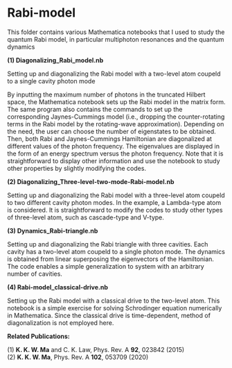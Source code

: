 # Rabi-model

This folder contains various Mathematica notebooks that I used to study the quantum Rabi model, in particular multiphoton resonances and the quantum dynamics

**(1) Diagonalizing_Rabi_model.nb**

Setting up and diagonalizing the Rabi model with a two-level atom coupeld to a single cavity photon mode

By inputting the maximum number of photons in the truncated Hilbert space, the Mathematica notebook sets up the Rabi model in the matrix form. The same program also contains the     commands to set up the corresponding Jaynes-Cummings model (i.e., dropping the counter-rotating terms in the Rabi model by the rotating-wave approximation). Depending on the need, the user can choose the number of eigenstates to be obtained. Then, both Rabi and Jaynes-Cummings Hamiltonian are diagonalized at different values of the photon frequency. The eigenvalues are displayed in the form of an energy spectrum versus the photon frequency. Note that it is straightforward to display other information and use the notebook to study other properties by slightly modifying the codes.

**(2) Diagonalizing_Three-level-two-mode-Rabi-model.nb**

Setting up and diagonalizing the Rabi model with a three-level atom coupeld to two different cavity photon modes. In the example, a Lambda-type atom is considered. It is straightforward to modify the codes to study other types of three-level atom, such as cascade-type and V-type.

**(3) Dynamics_Rabi-triangle.nb**

Setting up and diagonalizing the Rabi triangle with three cavities. Each cavity has a two-level atom coupeld to a single photon mode. The dynamics is obtained from linear superposing the eigenvectors of the Hamiltonian. The code enables a simple generalization to system with an arbitrary number of cavities.

**(4) Rabi-model_classical-drive.nb**

Setting up the Rabi model with a classical drive to the two-level atom. This notebook is a simple exercise for solving Schrodinger equation numerically in Mathematica. Since the classical drive is time-dependent, method of diagonalization is not employed here.

**Related Publications:**

(1) **K. K. W. Ma** and C. K. Law, Phys. Rev. A **92**, 023842 (2015) <br>
(2) **K. K. W. Ma**, Phys. Rev. A **102**, 053709 (2020)
